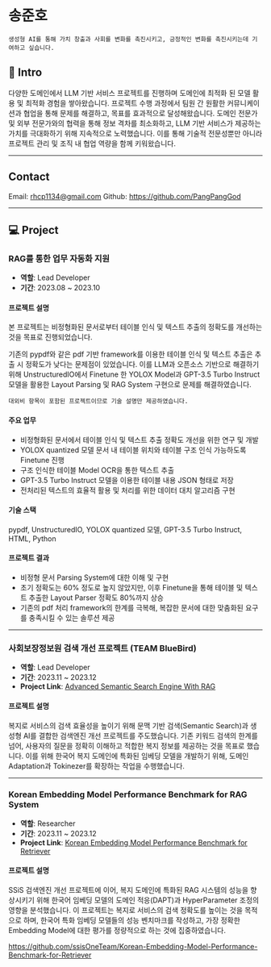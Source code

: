 # 송준호

```
생성형 AI를 통해 가치 창출과 사회를 변화를 촉진시키고, 긍정적인 변화를 촉진시키는데 기여하고 싶습니다.
```
## 📌 Intro

다양한 도메인에서 LLM 기반 서비스 프로젝트를 진행하며 도메인에 최적화 된 모델 활용 및 최적화 경험을 쌓아왔습니다. 프로젝트 수행 과정에서 팀원 간 원활한 커뮤니케이션과 협업을 통해 문제를 해결하고, 목표를 효과적으로 달성해왔습니다. 도메인 전문가 및 외부 전문가와의 협력을 통해 정보 격차를 최소화하고, LLM 기반 서비스가 제공하는 가치를 극대화하기 위해 지속적으로 노력했습니다. 이를 통해 기술적 전문성뿐만 아니라 프로젝트 관리 및 조직 내 협업 역량을 함께 키워왔습니다.

---
## Contact
Email: rhcp1134@gmail.com
Github: https://github.com/PangPangGod

---
## 💻 Project

### RAG를 통한 업무 자동화 지원

- **역할**: Lead Developer  
- **기간**: 2023.08 ~ 2023.10  

#### 프로젝트 설명
본 프로젝트는 비정형화된 문서로부터 테이블 인식 및 텍스트 추출의 정확도를 개선하는 것을 목표로 진행되었습니다. 

기존의 pypdf와 같은 pdf 기반 framework를 이용한 테이블 인식 및 텍스트 추출은 추출 시 정확도가 낮다는 문제점이 있었습니다. 이를 LLM과 오픈소스 기반으로 해결하기 위해  UnstructuredIO에서 Finetune 한 YOLOX Model과 GPT-3.5 Turbo Instruct 모델을 활용한 Layout Parsing 및 RAG System 구현으로 문제를 해결하였습니다.

```
대외비 항목이 포함된 프로젝트이므로 기술 설명만 제공하였습니다.
```
#### 주요 업무
- 비정형화된 문서에서 테이블 인식 및 텍스트 추출 정확도 개선을 위한 연구 및 개발  
- YOLOX quantized 모델 문서 내 테이블 위치와 테이블 구조 인식 가능하도록 Finetune 진행 
- 구조 인식한 테이블 Model OCR을 통한 텍스트 추출 
- GPT-3.5 Turbo Instruct 모델을 이용한 테이블 내용 JSON 형태로 저장
- 전처리된 텍스트의 효율적 활용 및 처리를 위한 데이터 대치 알고리즘 구현  

#### 기술 스택
pypdf, UnstructuredIO, YOLOX quantized 모델, GPT-3.5 Turbo Instruct, HTML, Python  

#### 프로젝트 결과
- 비정형 문서 Parsing System에 대한 이해 및 구현
- 초기 정확도는 60% 정도로 높지 않았지만, 이후 Finetune을 통해 테이블 및 텍스트 추출한 Layout Parser 정확도 80%까지 상승
- 기존의 pdf 처리 framework의 한계를 극복해, 복잡한 문서에 대한 맞춤화된 요구를 충족시킬 수 있는 솔루션 제공

---

### 사회보장정보원 검색 개선 프로젝트 (TEAM BlueBird)

- **역할**: Lead Developer  
- **기간**: 2023.11 ~ 2023.12  
- **Project Link**: [Advanced Semantic Search Engine With RAG](https://github.com/SSiS-TeamB/RAG)

#### 프로젝트 설명
복지로 서비스의 검색 효율성을 높이기 위해 문맥 기반 검색(Semantic Search)과 생성형 AI를 결합한 검색엔진 개선 프로젝트를 주도했습니다. 기존 키워드 검색의 한계를 넘어, 사용자의 질문을 정확히 이해하고 적합한 복지 정보를 제공하는 것을 목표로 했습니다. 이를 위해 한국어 복지 도메인에 특화된 임베딩 모델을 개발하기 위해, 도메인 Adaptation과 Tokinezer를 확장하는 작업을 수행했습니다.

---
### Korean Embedding Model Performance Benchmark for RAG System

- **역할**: Researcher  
- **기간**: 2023.11 ~ 2023.12  
- **Project Link**: [Korean Embedding Model Performance Benchmark for Retriever](https://github.com/ssisOneTeam/Korean-Embedding-Model-Performance-Benchmark-for-Retriever)
#### 프로젝트 설명
SSiS 검색엔진 개선 프로젝트에 이어, 복지 도메인에 특화된 RAG 시스템의 성능을 향상시키기 위해 한국어 임베딩 모델의 도메인 적응(DAPT)과 HyperParameter 조정의 영향을 분석했습니다. 이 프로젝트는 복지로 서비스의 검색 정확도를 높이는 것을 목적으로 하며, 한국어 특화 임베딩 모델들의 성능 벤치마크를 작성하고, 가장 정확한 Embedding Model에 대한 평가를 정량적으로 하는 것에 집중하였습니다.

https://github.com/ssisOneTeam/Korean-Embedding-Model-Performance-Benchmark-for-Retriever
